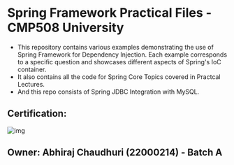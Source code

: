 # Spring Framework Practical Files - CMP508 University
- This repository contains various examples demonstrating the use of Spring Framework for Dependency Injection. Each example corresponds to a specific question and showcases different aspects of Spring's IoC container. 
- It also contains all the code for Spring Core Topics covered in Practcal Lectures.
- And this repo consists of Spring JDBC Integration with MySQL.

## Certification: 
![img](https://imgur.com/c90bKnD.png)

## Owner: Abhiraj Chaudhuri (22000214) - Batch A
